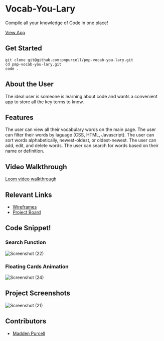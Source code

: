 # Vocab-You-Lary

Compile all your knowledge of Code in one place!

[View App](https://pmp-bear-watcher.netlify.app/)

## Get Started 

    git clone git@github.com:pmpurcell/pmp-vocab-you-lary.git
    cd pmp-vocab-you-lary.git
    code .

## About the User
The ideal user is someone is learning about code and wants a convenient app to store all the key terms to know.

## Features
The user can view all their vocabulary words on the main page.
The user can filter their words by laguage (CSS, HTML, Javascript).
The user can sort words alphabetically, newest-oldest, or oldest-newest.
The user can add, edit, and delete words.
The user can search for words based on their name or definition.

## Video Walkthrough
[Loom video walkthrough](https://www.loom.com/share/4e8ff35743de4f9cbc51489f96b044fc)


## Relevant Links <!-- Link to all the things that are required outside of the ones that have their own section -->
- [Wireframes](https://docs.google.com/presentation/d/1nCjP-G1AxMt7mb86jRQBssBX7lvgm45AL92hsEEiQWE/edit#slide=id.p)
- [Project Board](https://github.com/pmpurcell/pmp-vocab-you-lary/projects/1)

## Code Snippet!
### Search Function
![Screenshot (22)](https://user-images.githubusercontent.com/86082231/133187938-02b37792-cb4b-42cf-ac95-ace053d1ee5c.png)

### Floating Cards Animation
![Screenshot (24)](https://user-images.githubusercontent.com/86082231/133187964-37ece648-63e6-45d6-82d6-0d69f10c7fb7.png)

## Project Screenshots
![Screenshot (21)](https://user-images.githubusercontent.com/86082231/133187987-f2fe23d9-656a-4415-8939-00c9ac672a6a.png)

## Contributors
- [Madden Purcell](https://github.com/pmpurcell)
